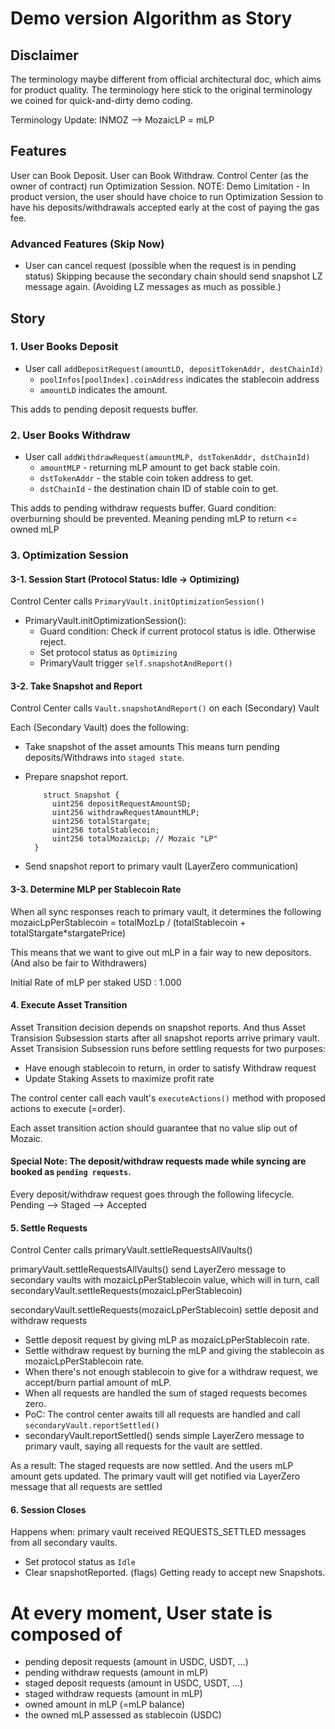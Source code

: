# Demo version Algorithm as Story

## Disclaimer

The terminology maybe different from official architectural doc, which aims for product quality.
The terminology here stick to the original terminology we coined for quick-and-dirty demo coding.

Terminology Update:
INMOZ --> MozaicLP = mLP

## Features

User can Book Deposit.
User can Book Withdraw.
Control Center (as the owner of contract) run Optimization Session.
NOTE: Demo Limitation - In product version, the user should have choice to run Optimization Session to have his deposits/withdrawals accepted early at the cost of paying the gas fee.

### Advanced Features (Skip Now)

- User can cancel request (possible when the request is in pending status)
  Skipping because the secondary chain should send snapshot LZ message again. (Avoiding LZ messages as much as possible.)

## Story

### 1. User Books Deposit

- User call `addDepositRequest(amountLD, depositTokenAddr, destChainId)`
  - `poolInfos[poolIndex].coinAddress` indicates the stablecoin address
  - `amountLD` indicates the amount.

This adds to pending deposit requests buffer.

### 2. User Books Withdraw

- User call `addWithdrawRequest(amountMLP, dstTokenAddr, dstChainId)`
  - `amountMLP` - returning mLP amount to get back stable coin.
  - `dstTokenAddr` - the stable coin token address to get.
  - `dstChainId` - the destination chain ID of stable coin to get.

This adds to pending withdraw requests buffer.
Guard condition: overburning should be prevented. Meaning pending mLP to return <= owned mLP

### 3. Optimization Session

#### 3-1. Session Start (Protocol Status: Idle -> Optimizing)

Control Center calls `PrimaryVault.initOptimizationSession()`

- PrimaryVault.initOptimizationSession():
  - Guard condition: Check if current protocol status is idle. Otherwise reject.
  - Set protocol status as `Optimizing`
  - PrimaryVault trigger `self.snapshotAndReport()`

#### 3-2. Take Snapshot and Report

Control Center calls `Vault.snapshotAndReport()` on each (Secondary) Vault

Each (Secondary Vault) does the following:

- Take snapshot of the asset amounts
    This means turn pending deposits/Withdraws into `staged state`.

- Prepare snapshot report.
  ```sol
      struct Snapshot {
        uint256 depositRequestAmountSD;
        uint256 withdrawRequestAmountMLP;
        uint256 totalStargate;
        uint256 totalStablecoin;
        uint256 totalMozaicLp; // Mozaic "LP"
    }
  ```

- Send snapshot report to primary vault (LayerZero communication)

#### 3-3. Determine MLP per Stablecoin Rate

When all sync responses reach to primary vault, it determines the following
mozaicLpPerStablecoin = totalMozLp / (totalStablecoin + totalStargate*stargatePrice)

This means that we want to give out mLP in a fair way to new depositors.
(And also be fair to Withdrawers)

Initial Rate of mLP per staked USD : 1.000

#### 4. Execute Asset Transition

Asset Transition decision depends on snapshot reports.
And thus Asset Transision Subsession starts after all snapshot reports arrive primary vault.
Asset Transision Subsession runs before settling requests for two purposes:

- Have enough stablecoin to return, in order to satisfy Withdraw request
- Update Staking Assets to maximize profit rate

The control center call each vault's `executeActions()` method with proposed actions to execute (=order).

Each asset transition action should guarantee that no value slip out of Mozaic.

#### Special Note: The deposit/withdraw requests made while syncing are booked as `pending requests`.

Every deposit/withdraw request goes through the following lifecycle.
Pending --> Staged --> Accepted

#### 5. Settle Requests

Control Center calls primaryVault.settleRequestsAllVaults()

primaryVault.settleRequestsAllVaults() send LayerZero message to secondary vaults with mozaicLpPerStablecoin value, which will in turn,
call secondaryVault.settleRequests(mozaicLpPerStablecoin)

secondaryVault.settleRequests(mozaicLpPerStablecoin) settle deposit and withdraw requests

- Settle deposit request by giving mLP as mozaicLpPerStablecoin rate.
- Settle withdraw request by burning the mLP and giving the stablecoin as mozaicLpPerStablecoin rate.
- When there's not enough stablecoin to give for a withdraw request, we accept/burn partial amount of mLP. 
- When all requests are handled the sum of staged requests becomes zero.
- PoC: The control center awaits till all requests are handled and call `secondaryVault.reportSettled()`
- secondaryVault.reportSettled() sends simple LayerZero message to primary vault, saying all requests for the vault are settled.

As a result:
The staged requests are now settled. And the users mLP amount gets updated.
The primary vault will get notified via LayerZero message that all requests are settled

#### 6. Session Closes

Happens when: primary vault received REQUESTS_SETTLED messages from all secondary vaults.

- Set protocol status as `Idle`
- Clear snapshotReported. (flags) Getting ready to accept new Snapshots.

# At every moment, User state is composed of

- pending deposit requests (amount in USDC, USDT, ...)
- pending withdraw requests (amount in mLP)
- staged deposit requests (amount in USDC, USDT, ...)
- staged withdraw requests (amount in mLP)
- owned amount in mLP (=mLP balance)
- the owned mLP assessed as stablecoin (USDC)
